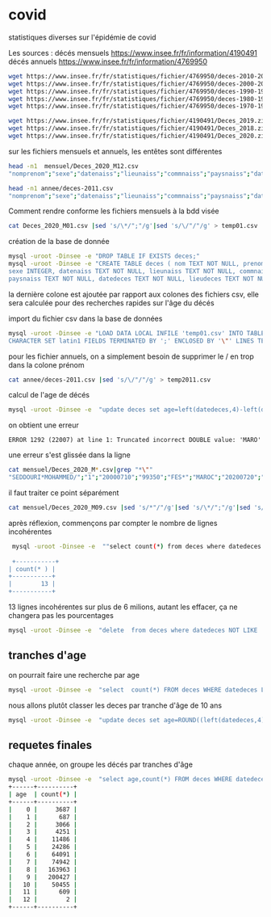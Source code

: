 # covid
statistiques diverses sur l'épidémie de covid

Les sources :
décés mensuels https://www.insee.fr/fr/information/4190491
décés annuels https://www.insee.fr/fr/information/4769950

```bash
wget https://www.insee.fr/fr/statistiques/fichier/4769950/deces-2010-2018-csv.zip
wget https://www.insee.fr/fr/statistiques/fichier/4769950/deces-2000-2009-csv.zip
wget https://www.insee.fr/fr/statistiques/fichier/4769950/deces-1990-1999-csv.zip
wget https://www.insee.fr/fr/statistiques/fichier/4769950/deces-1980-1989-csv.zip
wget https://www.insee.fr/fr/statistiques/fichier/4769950/deces-1970-1979-csv.zip

wget https://www.insee.fr/fr/statistiques/fichier/4190491/Deces_2019.zip
wget https://www.insee.fr/fr/statistiques/fichier/4190491/Deces_2018.zip
wget https://www.insee.fr/fr/statistiques/fichier/4190491/Deces_2020.zip
```

sur les fichiers mensuels et annuels, les entêtes sont différentes 
```bash
head -n1  mensuel/Deces_2020_M12.csv 
"nomprenom";"sexe";"datenaiss";"lieunaiss";"commnaiss";"paysnaiss";"datedeces";"lieudeces";"actedeces"

head -n1 annee/deces-2011.csv 
"nomprenom";"sexe";"datenaiss";"lieunaiss";"commnaiss";"paysnaiss";"datedeces";"lieudeces";"actedeces"

```
Comment rendre conforme les fichiers mensuels à la bdd visée

```bash
cat Deces_2020_M01.csv |sed 's/\*/";"/g'|sed 's/\/"/"/g' > temp01.csv
```

création de la base de donnée
```bash
mysql -uroot -Dinsee -e "DROP TABLE IF EXISTS deces;"
mysql -uroot -Dinsee -e "CREATE TABLE deces ( nom TEXT NOT NULL, prenom TEXT NOT NULL, \
sexe INTEGER, datenaiss TEXT NOT NULL, lieunaiss TEXT NOT NULL, commnaiss TEXT NOT NULL, \
paysnaiss TEXT NOT NULL, datedeces TEXT NOT NULL, lieudeces TEXT NOT NULL, actedeces TEXT NOT NULL , age INTEGER);"
```
la dernière colone est ajoutée par rapport aux colones des fichiers csv, elle sera calculée pour des recherches rapides sur l'âge du décés

import du fichier csv dans la base de données
```bash
mysql -uroot -Dinsee -e "LOAD DATA LOCAL INFILE 'temp01.csv' INTO TABLE deces \
CHARACTER SET latin1 FIELDS TERMINATED BY ';' ENCLOSED BY '\"' LINES TERMINATED BY '\r\n' IGNORE 1 ROWS;"
```

pour les fichier annuels, on a simplement besoin de supprimer le / en trop dans la colone prénom

```bash
cat annee/deces-2011.csv |sed 's/\/"/"/g' > temp2011.csv
```


calcul de l'age de décés
```bash
mysql -uroot -Dinsee -e  "update deces set age=left(datedeces,4)-left(datenaiss,4) ;"
```
on obtient une erreur
```
ERROR 1292 (22007) at line 1: Truncated incorrect DOUBLE value: 'MARO'
```
une erreur s'est glissée dans la ligne 
```bash
cat mensuel/Deces_2020_M*.csv|grep "*\""
"SEDDOURI*MOHAMMED/";"1";"20000710";"99350";"FES*";"MAROC";"20200720";"93039";"31"
```
il faut traiter ce point séparément
```bash
cat mensuel/Deces_2020_M09.csv |sed 's/*"/"/g'|sed 's/\*/";"/g'|sed 's/\/"/"/g' > temp09.csv
```

après réflexion, commençons par compter le nombre de lignes incohérentes
```bash
 mysql -uroot -Dinsee -e  ""select count(*) from deces where datedeces NOT LIKE '20%' AND datedeces NOT LIKE '19%' ;" 
 
 +-----------+
| count(* ) |
+-----------+
|        13 |
+-----------+
 ```
13 lignes incohérentes sur plus de 6 milions, autant les effacer, ça ne changera pas les pourcentages
```bash
mysql -uroot -Dinsee -e  "delete  from deces where datedeces NOT LIKE '20%' AND datedeces NOT LIKE '19%' ;" 
 ```
## tranches d'age ##
on pourrait faire une recherche par age
```bash 
mysql -uroot -Dinsee -e  "select  count(*) FROM deces WHERE datedeces LIKE '2020%' and age < 20;"
```

nous allons plutôt classer les deces par tranche d'âge de 10 ans
```bash
mysql -uroot -Dinsee -e  "update deces set age=ROUND((left(datedeces,4)-left(datenaiss,4))/10) ;"
```

## requetes finales ##
chaque année, on groupe les décés par tranches d'âge
```bash
mysql -uroot -Dinsee -e  "select age,count(*) FROM deces WHERE datedeces LIKE '2015%' group by age;"
+------+----------+
| age  | count(*) |
+------+----------+
|    0 |     3687 |
|    1 |      687 |
|    2 |     3066 |
|    3 |     4251 |
|    4 |    11486 |
|    5 |    24286 |
|    6 |    64091 |
|    7 |    74942 |
|    8 |   163963 |
|    9 |   200427 |
|   10 |    50455 |
|   11 |      609 |
|   12 |        2 |
+------+----------+
```


